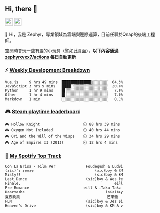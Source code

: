 <!--
**zephyrxvxx7/zephyrxvxx7** is a ✨ _special_ ✨ repository because its `README.md` (this file) appears on your GitHub profile.

Here are some ideas to get you started:

- 🔭 I’m currently working on ...
- 🌱 I’m currently learning ...
- 👯 I’m looking to collaborate on ...
- 🤔 I’m looking for help with ...
- 💬 Ask me about ...
- 📫 How to reach me: ...
- 😄 Pronouns: ...
- ⚡ Fun fact: ...
-->

## Hi, there 👋

<a href="https://www.instagram.com/zephyrxvxx7/"><img src="https://img.shields.io/badge/instagram-3f729b?&style=for-the-badge&logo=instagram&logoColor=white" height=25></a>
<a href="https://zephyrxvxx7.me/"><img src="https://img.shields.io/badge/blog-gray?&style=for-the-badge&logo=hexo&logoColor=white" height=25></a>

👋 Hi，我是 Zephyr，專業領域為雲端與邊際運算，目前任職於Qnap的後端工程師。

空閒時會玩一些有趣的小玩具（譬如此頁面），**以下內容通過 [zephyrxvxx7/actions](https://github.com/zephyrxvxx7/zephyrxvxx7/actions) 每日自動更新**

### ⚡ [Weekly Development Breakdown](https://gist.github.com/zephyrxvxx7/ee1787313f0772b51494d051b5edde7f)

<!-- code_time start -->

```text
Vue.js     9 hrs 49 mins  █████████████▌░░░░░░░  64.5%
JavaScript 3 hrs 9 mins   ████▎░░░░░░░░░░░░░░░░  20.8%
Python     1 hr 9 mins    █▌░░░░░░░░░░░░░░░░░░░   7.6%
Other      1 hr 4 mins    █▍░░░░░░░░░░░░░░░░░░░   7.0%
Markdown   1 min          ░░░░░░░░░░░░░░░░░░░░░   0.1%
```

<!-- code_time end -->

### 🎮 [Steam playtime leaderboard](https://gist.github.com/zephyrxvxx7/f77b8978877f959b69d84723c43a4a64)

<!-- steam_time start -->

```text
🎮 Hollow Knight                    🕘 88 hrs 39 mins
🎮 Oxygen Not Included              🕘 40 hrs 44 mins
🎮 Ori and the Will of the Wisps    🕘 34 hrs 29 mins
🎮 Age of Empires II (2013)         🕘 12 hrs 4 mins
```

<!-- steam_time end -->

### 🎵 [My Spotify Top Track](https://gist.github.com/zephyrxvxx7/fe159fde5ec9ebea27e03dd63a71e78f)

<!-- spotify_track start -->

```text
Con La Brisa - Film Ver              Foudeqush & Ludwi
(sic)'s sense                            (sic)boy & KM
Misty!!                                  (sic)boy & KM
Last Dance                           (sic)boy & Wes Pe
Finale.                                           eill
Pre-Romance                         eill & ☆Taku Taka
Heartache                                     (sic)boy
夏夜晚風                                        芒果醬
FLN                                  (sic)boy & Jez Di
Heaven's Drive                       (sic)boy & KM & v
```

<!-- spotify_track end -->
